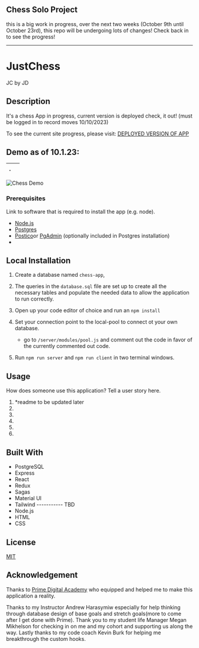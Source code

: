 ## Chess Solo Project

this is a big work in progress, over the next two weeks (October 9th until October 23rd), this repo will be undergoing lots of changes! Check back in to see the progress!

---

# JustChess

JC by JD

## Description

It's a chess App in progress, current version is deployed check, it out! (must be logged in to record moves 10/10/2023)

To see the current site progress, please visit: [DEPLOYED VERSION OF APP](https://chess-production-0c9da90cf130.herokuapp.com/#/welcome)

## Demo as of 10.1.23: 
.| |
:-------------------------:|:----------------------:
![Chess Demo](/public/Chess_Demo_10.1.23.gif)


### Prerequisites

Link to software that is required to install the app (e.g. node).

- [Node.js](https://nodejs.org/en/)
- [Postgres](https://www.postgresql.org/download/)
- [Postico](https://eggerapps.at/postico/v1.php)or [PgAdmin](https://www.postgresql.org/download/) (optionally included in Postgres installation)
- 

## Local Installation

1. Create a database named `chess-app`,
2. The queries in the `database.sql` file are set up to create all the necessary tables and populate the needed data to allow the application to run correctly.
3. Open up your code editor of choice and run an `npm install`
4. Set your connection point to the local-pool to connect ot your own database.
    - go to ```/server/modules/pool.js``` and comment out the code in favor of the currently commented out code.

5. Run `npm run server` and `npm run client` in two terminal windows.

## Usage

How does someone use this application? Tell a user story here.

1. *readme to be updated later
2. 
3. 
4. 
5. 
6. 

## Built With

- PostgreSQL
- Express
- React
- Redux
- Sagas
- Material UI
- Tailwind  ----------- TBD
- Node.js
- HTML 
- CSS

## License

[MIT](https://choosealicense.com/licenses/mit/)

## Acknowledgement

Thanks to [Prime Digital Academy](www.primeacademy.io) who equipped and helped me to make this application a reality.

Thanks to my Instructor Andrew Harasymiw especially for help thinking through database design of base goals and stretch goals(more to come after I get done with Prime). Thank you to my student life Manager Megan Mikhelson for checking in on me and my cohort and supporting us along the way. Lastly thanks to my code coach Kevin Burk for helping me breakthrough the custom hooks.






